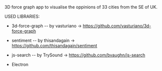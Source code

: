 3D force graph app to visualise the oppinions of 33 cities from the SE of UK.

USED LIBRARIES:

+   3d-force-graph  -- by vasturiano    -> https://github.com/vasturiano/3d-force-graph

+   sentiment       -- by thisandagain  -> https://github.com/thisandagain/sentiment

+   js-search       -- by TrySound      -> https://github.com/bvaughn/js-search

+   Electron